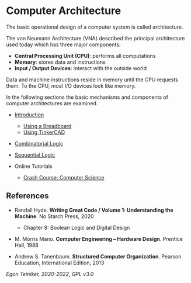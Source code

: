# Computer Architecture

The basic operational design of a computer system is called architecture.

The von Neumann Architecture (VNA) described the principal architecture used today which has three major components:
* **Central Processing Unit (CPU)**: performs all computations
* **Memory**: stores data and instructions
* **Input / Output Devices**: interact with the outside world

Data and machine instructions reside in memory until the CPU requests them.
To the CPU, most I/O devices look like memory.

In the following sections the basic mechanisms and components of computer architectures are examined.

* [Introduction](introduction/)
    * [Using a Breadboard](introduction/UsingBreadboard.md)
    * [Using TinkerCAD](introduction/UsingTinkercad.md)
    
* [Combinatorial Logic](combinatorial-logic/)

* [Sequential Logic](sequential-logic/)

* Online Tutorials
    * [Crash Course: Computer Science](tutorials/CrashCourse-ComputerScience.md)

## References

* Randall Hyde. **Writing Great Code / Volume 1: Understanding the Machine**. No Starch Press, 2020
    * Chapter 8: Boolean Logic and Digital Design

* M. Morris Mano. **Computer Engineering – Hardware Design**. Prentice Hall, 1988

* Andrew S. Tanenbaum. **Structured Computer Organization**. Pearson Education, International Edition, 2013


*Egon Teiniker, 2020-2022, GPL v3.0* 
